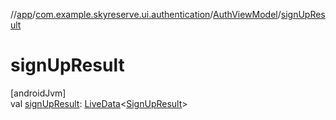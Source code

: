 //[app](../../../index.md)/[com.example.skyreserve.ui.authentication](../index.md)/[AuthViewModel](index.md)/[signUpResult](sign-up-result.md)

# signUpResult

[androidJvm]\
val [signUpResult](sign-up-result.md): [LiveData](https://developer.android.com/reference/kotlin/androidx/lifecycle/LiveData.html)&lt;[SignUpResult](../../com.example.skyreserve.util/-sign-up-result/index.md)&gt;
